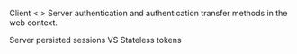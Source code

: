 Client < > Server authentication and authentication transfer methods in the web context.

Server persisted sessions VS Stateless tokens